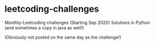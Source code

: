 # leetcoding-challenges
Monthly-Leetcoding challenges (Starting Sep 2020) 
Solutions in Python (and sometimes a copy in java as well!)

(Obviously not posted on the same day as the challenge!)

